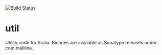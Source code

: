 [![Build Status](https://travis-ci.org/malliina/util.svg?branch=master)](https://travis-ci.org/malliina/util)

# util

Utility code for Scala. Binaries are available as Sonatype releases under com.malliina.
